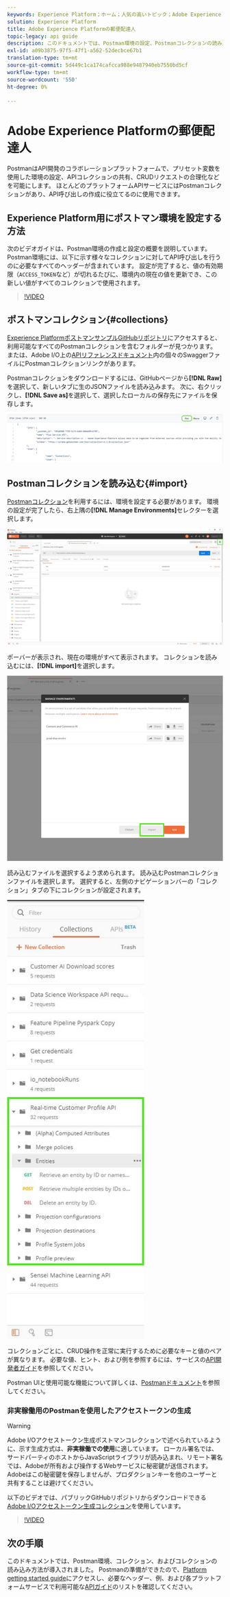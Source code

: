```yaml
---
keywords: Experience Platform；ホーム；人気の高いトピック；Adobe Experience Platform;apiガイド；プラットフォームapiガイド；プラットフォームの紹介；開発者ガイド
solution: Experience Platform
title: Adobe Experience Platformの郵便配達人
topic-legacy: api guide
description: このドキュメントでは、Postman環境の設定、Postmanコレクションの読み込み、各Platformサービスで使用可能なコレクションのリストの手順を説明します。
exl-id: a09b3875-97f5-47f1-a562-52decbce67b1
translation-type: tm+mt
source-git-commit: 5d449c1ca174cafcca988e9487940eb7550bd5cf
workflow-type: tm+mt
source-wordcount: '550'
ht-degree: 0%

---
```


# Adobe Experience Platformの郵便配達人

PostmanはAPI開発のコラボレーションプラットフォームで、プリセット変数を使用した環境の設定、APIコレクションの共有、CRUDリクエストの合理化などを可能にします。 ほとんどのプラットフォームAPIサービスにはPostmanコレクションがあり、API呼び出しの作成に役立てるのに使用できます。

## Experience Platform用にポストマン環境を設定する方法

次のビデオガイドは、Postman環境の作成と設定の概要を説明しています。 Postman環境には、以下に示す様々なコレクションに対してAPI呼び出しを行うのに必要なすべてのヘッダーが含まれています。 設定が完了すると、値の有効期限（`ACCESS_TOKEN`など）が切れるたびに、環境内の現在の値を更新でき、この新しい値がすべてのコレクションで使用されます。

>[!VIDEO](https://video.tv.adobe.com/v/28832)

## ポストマンコレクション{#collections}

[Experience PlatformポストマンサンプルGitHubリポジトリ](https://github.com/adobe/experience-platform-postman-samples/tree/master/apis/experience-platform)にアクセスすると、利用可能なすべてのPostmanコレクションを含むフォルダーが見つかります。 または、Adobe I/O上の[APIリファレンスドキュメント](http://www.adobe.com/go/platform-api-reference-en)内の個々のSwaggerファイルにPostmanコレクションリンクがあります。

Postmanコレクションをダウンロードするには、GitHubページから&#x200B;**[!DNL Raw]**&#x200B;を選択して、新しいタブに生のJSONファイルを読み込みます。 次に、右クリックし、**[!DNL Save as]**&#x200B;を選択して、選択したローカルの保存先にファイルを保存します。

![raw JSON](./images/api-guide/raw-collection.PNG)

## Postmanコレクションを読み込む{#import}

[Postmanコレクション](#collections)を利用するには、環境を設定する必要があります。 環境の設定が完了したら、右上隅の&#x200B;**[!DNL Manage Environments]**&#x200B;セレクターを選択します。

![環境選択の管理](./images/api-guide/environment-selector.png)

ポーバーが表示され、現在の環境がすべて表示されます。 コレクションを読み込むには、**[!DNL import]**&#x200B;を選択します。

![読み込みボタン](./images/api-guide/import-collection.png)

読み込むファイルを選択するよう求められます。 読み込むPostmanコレクションファイルを選択します。 選択すると、左側のナビゲーションバーの「コレクション」タブの下にコレクションが設定されます。

![埋め込みコレクション](./images/api-guide/imported-collection.png)

コレクションごとに、CRUD操作を正常に実行するために必要なキーと値のペアが異なります。 必要な値、ヒント、および例を参照するには、サービスの[API開発者ガイド](api-guide.md#api-guides)を参照してください。

Postman UIと使用可能な機能について詳しくは、[Postmanドキュメント](https://learning.postman.com/docs/getting-started/navigating-postman/)を参照してください。

### 非実稼働用のPostmanを使用したアクセストークンの生成

>[!WARNING]
>
>Adobe I/Oアクセストークン生成ポストマンコレクションで述べられているように、示す生成方式は、**非実稼働での使用**&#x200B;に適しています。 ローカル署名では、サードパーティのホストからJavaScriptライブラリが読み込まれ、リモート署名では、Adobeが所有および操作するWebサービスに秘密鍵が送信されます。 Adobeはこの秘密鍵を保存しませんが、プロダクションキーを他のユーザーと共有することは避けてください。

以下のビデオでは、パブリックGitHubリポジトリからダウンロードできる[Adobe I/Oアクセストークン生成コレクション](https://github.com/adobe/experience-platform-postman-samples/blob/master/apis/ims/Adobe%20IO%20Access%20Token%20Generation.postman_collection.json)を使用しています。

>[!VIDEO](https://video.tv.adobe.com/v/29698/?quality=12&learn=on)

## 次の手順

このドキュメントでは、Postman環境、コレクション、およびコレクションの読み込み方法が導入されました。 Postmanの準備ができたので、[Platform getting started guide](api-guide.md)にアクセスし、必要なヘッダー、例、および各プラットフォームサービスで利用可能な[APIガイド](api-guide.md#api-guides)のリストを確認してください。

